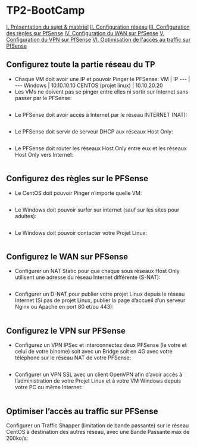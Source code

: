 # TP2-BootCamp

[I. Présentation du sujet & matériel](#Présentation-du-sujet-&-matériel)
[II. Configuration réseau](#Configuration-réseau)
[III. Configuration des règles sur PfSense](#Configuration-des-règles-sur-PfSense)
[IV. Configuration du WAN sur PfSense](#Configaration-du-WAN-sur-PfSense)
[V. Configuration du VPN sur PfSense](#Configurez-du-VPN-sur-PfSense)
[VI. Optimisation de l'accès au traffic sur PfSense](#Optimisation-de-l’accès-au-traffic-sur-PfSense)


## Configurez toute la partie réseau du TP
* Chaque VM doit avoir une IP et pouvoir Pinger le PFSense:
VM | IP 
--- | --- 
Windows | 10.10.10.10
CENTOS (projet linux) | 10.10.20.20
* Les VMs ne doivent pas se pinger entre elles ni sortir sur Internet sans passer par le PFSense:
```bash
```
* Le PFSense doit avoir accès à Internet par le réseau INTERNET (NAT):
```bash
```
* Le PFSense doit servir de serveur DHCP aux réseaux Host Only:
```bash
```
* Le PFSense doit router les réseaux Host Only entre eux et les réseaux Host Only vers Internet:
```bash
```
## Configurez des règles sur le PFSense
* Le CentOS doit pouvoir Pinger n’importe quelle VM:
```bash
```
* Le Windows doit pouvoir surfer sur internet (sauf sur les sites pour adultes):
```bash
```
* Le Windows doit pouvoir contacter votre Projet Linux:
```bash
```
## Configurez le WAN sur PFSense
* Configurer un NAT Static pour que chaque sous réseaux Host Only utilisent une adresse du réseau Internet différente (S-NAT):
```bash
```
* Configurer un D-NAT pour publier votre projet Linux depuis le réseau Internet (Si pas de projet Linux, publier la page d’accueil d’un serveur Nginx ou Apache en port 80 et/ou 443):
```bash
```
## Configurez le VPN sur PFSense
* Configurez un VPN IPSec et interconnectez deux PFSense (le votre et celui de votre binome) soit avec un Bridge soit en 4G avec votre téléphone sur le réseau NAT de votre PFSense:
```bash
```
* Configurer un VPN SSL avec un client OpenVPN afin d’avoir accès à l’administration de votre Projet Linux et à votre VM Windows depuis votre PC ou même Internet:
```bash
```
## Optimiser l’accès au traffic sur PFSense
Configurer un Traffic Shapper (limitation de bande passante) sur le réseau CentOS à destination des autres réseau, avec une Bande Passante max de 200ko/s:
```bash
```